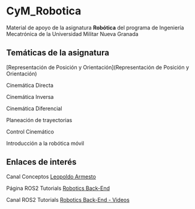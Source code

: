 # CyM_Robotica

Material de apoyo de la asignatura **Robótica** del programa de Ingeniería Mecatrónica de la Universidad Militar Nueva Granada

## Temáticas de la asignatura

[Representación de Posición y Orientación](Representación de Posición y Orientación)

 Cinemática Directa

 Cinemática Inversa

 Cinemática Diferencial

 Planeación de trayectorias

 Control Cinemático

 Introducción a la robótica móvil


## Enlaces de interés

Canal Conceptos [Leopoldo Armesto](https://www.youtube.com/@LeoArmesto/featured)

Página ROS2 Tutorials [Robotics Back-End](https://roboticsbackend.com/category/ros2/)

Canal ROS2 Tutorials [Robotics Back-End - Videos](https://www.youtube.com/channel/UCelRThOKlWMnpjqr5EBq6tg)